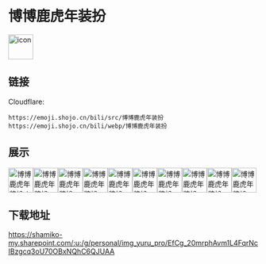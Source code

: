 # 博博鹿虎年装扮
<img src="https://emoji.shojo.cn/bili/src/博博鹿虎年装扮/icon.png" width="50" height="50" alt="icon">

## 链接
Cloudflare:
```
https://emoji.shojo.cn/bili/src/博博鹿虎年装扮
https://emoji.shojo.cn/bili/webp/博博鹿虎年装扮
```
## 展示
<img src="https://emoji.shojo.cn/bili/src/博博鹿虎年装扮/博博鹿虎年装扮-i了i了.png" width="50" height="50" alt="博博鹿虎年装扮-i了i了"><img src="https://emoji.shojo.cn/bili/src/博博鹿虎年装扮/博博鹿虎年装扮-干杯.png" width="50" height="50" alt="博博鹿虎年装扮-干杯"><img src="https://emoji.shojo.cn/bili/src/博博鹿虎年装扮/博博鹿虎年装扮-恭喜发财.png" width="50" height="50" alt="博博鹿虎年装扮-恭喜发财"><img src="https://emoji.shojo.cn/bili/src/博博鹿虎年装扮/博博鹿虎年装扮-红包拿来.png" width="50" height="50" alt="博博鹿虎年装扮-红包拿来"><img src="https://emoji.shojo.cn/bili/src/博博鹿虎年装扮/博博鹿虎年装扮-哭了.png" width="50" height="50" alt="博博鹿虎年装扮-哭了"><img src="https://emoji.shojo.cn/bili/src/博博鹿虎年装扮/博博鹿虎年装扮-生气.png" width="50" height="50" alt="博博鹿虎年装扮-生气"><img src="https://emoji.shojo.cn/bili/src/博博鹿虎年装扮/博博鹿虎年装扮-送你fafa.png" width="50" height="50" alt="博博鹿虎年装扮-送你fafa"><img src="https://emoji.shojo.cn/bili/src/博博鹿虎年装扮/博博鹿虎年装扮-无语了.png" width="50" height="50" alt="博博鹿虎年装扮-无语了"><img src="https://emoji.shojo.cn/bili/src/博博鹿虎年装扮/博博鹿虎年装扮-疑问.png" width="50" height="50" alt="博博鹿虎年装扮-疑问"><img src="https://emoji.shojo.cn/bili/src/博博鹿虎年装扮/博博鹿虎年装扮-震惊.png" width="50" height="50" alt="博博鹿虎年装扮-震惊">

## 下载地址

https://shamiko-my.sharepoint.com/:u:/g/personal/img_yuru_pro/EfCg_20mrphAvm1L4FqrNcIBzgcq3oU70OBxNQhC6QJUAA